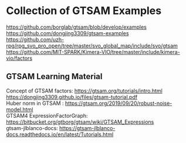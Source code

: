 # Collection of GTSAM Examples

https://github.com/borglab/gtsam/blob/develop/examples <br/>
https://github.com/dongjing3309/gtsam-examples <br/>
https://github.com/uzh-rpg/rpg_svo_pro_open/tree/master/svo_global_map/include/svo/gtsam <br/>
https://github.com/MIT-SPARK/Kimera-VIO/tree/master/include/kimera-vio/factors <br/>


## GTSAM Learning Material
Concept of GTSAM factors: https://gtsam.org/tutorials/intro.html <br/>
https://dongjing3309.github.io/files/gtsam-tutorial.pdf <br/>
Huber norm in GTSAM : https://gtsam.org/2019/09/20/robust-noise-model.html <br/>
GTSAM4 ExpressionFactorGraph: https://bitbucket.org/gtborg/gtsam/wiki/GTSAM_Expressions <br/>
gtsam-jlblanco-docs: https://gtsam-jlblanco-docs.readthedocs.io/en/latest/Tutorials.html <br/>

